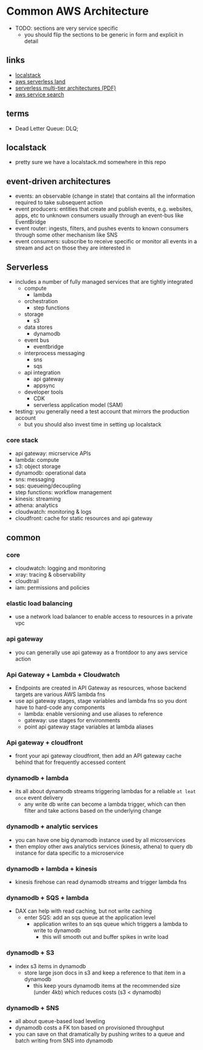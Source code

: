 # Common AWS Architecture

- TODO: sections are very service specific
  - you should flip the sections to be generic in form and explicit in detail

## links

- [localstack](https://github.com/localstack/localstack)
- [aws serverless land](https://aws.amazon.com/serverless/)
- [serverless multi-tier architectures (PDF)](https://d1.awsstatic.com/whitepapers/AWS_Serverless_Multi-Tier_Architectures.pdf)
- [aws service search](https://aws.amazon.com/products/)

## terms

- Dead Letter Queue: DLQ;

## localstack

- pretty sure we have a localstack.md somewhere in this repo

## event-driven architectures

- events: an observable (change in state) that contains all the information required to take subsequent action
- event producers: entities that create and publish events, e.g. websites, apps, etc to unknown consumers usually through an event-bus like EventBridge
- event router: ingests, filters, and pushes events to known consumers through some other mechanism like SNS
- event consumers: subscribe to receive specific or monitor all events in a stream and act on those they are interested in

## Serverless

- includes a number of fully managed services that are tightly integrated
  - compute
    - lambda
  - orchestration
    - step functions
  - storage
    - s3
  - data stores
    - dynamodb
  - event bus
    - eventbridge
  - interprocess messaging
    - sns
    - sqs
  - api integration
    - api gateway
    - appsync
  - developer tools
    - CDK
    - serverless application model (SAM)
- testing: you generally need a test account that mirrors the production account
  - but you should also invest time in setting up localstack

### core stack

- api gateway: micrservice APIs
- lambda: compute
- s3: object storage
- dynamodb: operational data
- sns: messaging
- sqs: queueing/decoupling
- step functions: workflow management
- kinesis: streaming
- athena: analytics
- cloudwatch: monitoring & logs
- cloudfront: cache for static resources and api gateway

## common

### core

- cloudwatch: logging and monitoring
- xray: tracing & observability
- cloudtrail
- iam: permissions and policies

### elastic load balancing

- use a network load balancer to enable access to resources in a private vpc

### api gateway

- you can generally use api gateway as a frontdoor to any aws service action

### Api Gateway + Lambda + Cloudwatch

- Endpoints are created in API Gateway as resources, whose backend targets are various AWS lambda fns
- use api gateway stages, stage variables and lambda fns so you dont have to hard-code any components
  - lambda: enable versioning and use aliases to reference
  - gateway: use stages for environments
  - point api gateway stage variables at lambda aliases

### Api gateway + cloudfront

- front your api gateway cloudfront, then add an API gateway cache behind that for frequently accessed content

### dynamodb + lambda

- its all about dynamodb streams triggering lambdas for a reliable `at leat once` event delivery
  - any write db write can become a lambda trigger, which can then filter and take actions based on the underlying change

### dynamodb + analytic services

- you can have one big dynamodb instance used by all microservices
- then employ other aws analytics services (kinesis, athena) to query db instance for data specific to a microservice

### dynamodb + lambda + kinesis

- kinesis firehose can read dynamodb streams and trigger lambda fns

### dynamodb + SQS + lambda

- DAX can help with read caching, but not write caching
  - enter SQS: add an sqs queue at the application level
    - application writes to an sqs queue which triggers a lambda to write to dynamodb
      - this will smooth out and buffer spikes in write load

### dynamodb + S3

- index s3 items in dynamodb
  - store large json docs in s3 and keep a reference to that item in a dynamodb
    - this keep yours dynamodb items at the recommended size (under 4kb) which reduces costs (s3 < dynamodb)

### dynamodb + SNS

- all about queue-based load leveling
- dynamodb costs a FK ton based on provisioned throughput
- you can save on that dramatically by pushing writes to a queue and batch writing from SNS into dynamodb
